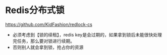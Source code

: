 # Redis分布式锁

https://github.com/KidFashion/redlock-cs

- 必须考虑到【锁的续租】，redis key是会过期的，如果拿到锁后未能很快处理完任务，那么要对锁进行续期。
- 否则别人就会拿到锁，抢占你的资源
